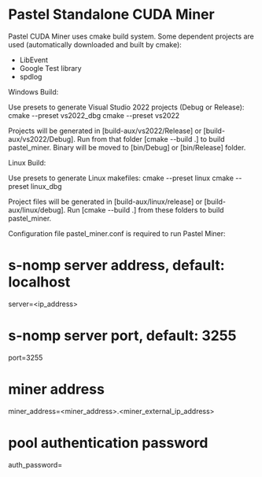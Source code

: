 # Pastel Standalone CUDA Miner

Pastel CUDA Miner uses cmake build system.
Some dependent projects are used (automatically downloaded and built by cmake):
 - LibEvent
 - Google Test library
 - spdlog

Windows Build:

Use presets to generate Visual Studio 2022 projects (Debug or Release):
 cmake --preset vs2022_dbg
 cmake --preset vs2022

Projects will be generated in [build-aux/vs2022/Release] or [build-aux/vs2022/Debug].
Run from that folder [cmake --build .] to build pastel_miner.
Binary will be moved to [bin/Debug] or [bin/Release] folder.

Linux Build:

Use presets to generate Linux makefiles:
 cmake --preset linux
 cmake --preset linux_dbg

Project files will be generated in [build-aux/linux/release] or [build-aux/linux/debug].
Run [cmake --build .] from these folders to build pastel_miner.


Configuration file pastel_miner.conf is required to run Pastel Miner:
# s-nomp server address, default: localhost
server=<ip_address>
# s-nomp server port, default: 3255
port=3255

# miner address
miner_address=<miner_address>.<miner_external_ip_address>

# pool authentication password
auth_password=<password>

